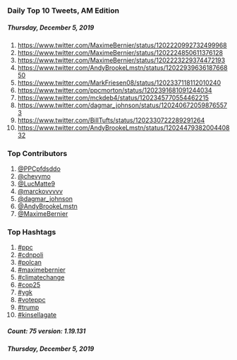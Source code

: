 ### Daily Top 10 Tweets, AM Edition
##### Thursday, December 5, 2019
 1) https://www.twitter.com/MaximeBernier/status/1202220992732499968
 2) https://www.twitter.com/MaximeBernier/status/1202224850611376128
 3) https://www.twitter.com/MaximeBernier/status/1202223229374472193
 4) https://www.twitter.com/AndyBrookeLmstn/status/1202293963618766850
 5) https://www.twitter.com/MarkFriesen08/status/1202337118112010240
 6) https://www.twitter.com/ppcmorton/status/1202391681091244034
 7) https://www.twitter.com/mckdeb4/status/1202345770554462215
 8) https://www.twitter.com/dagmar_johnson/status/1202406720598765573
 9) https://www.twitter.com/BillTufts/status/1202330722289291264
10) https://www.twitter.com/AndyBrookeLmstn/status/1202447938200440832

### Top Contributors
  1) [@PPCpfdsddo](https://www.twitter.com/PPCpfdsddo)
  2) [@chevymo](https://www.twitter.com/chevymo)
  3) [@LucMatte9](https://www.twitter.com/LucMatte9)
  4) [@marckovvvvv](https://www.twitter.com/marckovvvvv)
  5) [@dagmar_johnson](https://www.twitter.com/dagmar_johnson)
  6) [@AndyBrookeLmstn](https://www.twitter.com/AndyBrookeLmstn)
  7) [@MaximeBernier](https://www.twitter.com/MaximeBernier)


### Top Hashtags

  1) [#ppc](https://www.twitter.com/hashtag/ppc)
  2) [#cdnpoli](https://www.twitter.com/hashtag/cdnpoli)
  3) [#polcan](https://www.twitter.com/hashtag/polcan)
  4) [#maximebernier](https://www.twitter.com/hashtag/maximebernier)
  5) [#climatechange](https://www.twitter.com/hashtag/climatechange)
  6) [#cop25](https://www.twitter.com/hashtag/cop25)
  7) [#ygk](https://www.twitter.com/hashtag/ygk)
  8) [#voteppc](https://www.twitter.com/hashtag/voteppc)
  9) [#trump](https://www.twitter.com/hashtag/trump)
 10) [#kinsellagate](https://www.twitter.com/hashtag/kinsellagate)

##### Count: 75	version: 1.19.131
##### Thursday, December 5, 2019

